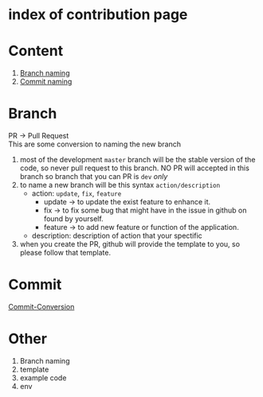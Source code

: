 # index of contribution page

# Content
1. [Branch naming](#branch)
2. [Commit naming](#commit)

# Branch
PR -> Pull Request  
This are some conversion to naming the new branch
1. most of the development `master` branch will be the stable version of the code, so never pull request to this branch. NO PR will accepted in this branch so branch that you can PR is `dev` *only*
2. to name a new branch will be this syntax `action/description`
    - action: `update`, `fix`, `feature`
        - update -> to update the exist feature to enhance it.
        - fix -> to fix some bug that might have in the issue in github on found by yourself.
        - feature -> to add new feature or function of the application.
    - description: description of action that your spectific
3. when you create the PR, github will provide the template to you, so please follow that template.

# Commit
[Commit-Conversion](../../.github/COMMIT_CONVENTION.md)

# Other
1. Branch naming 
2. template
3. example code
4. env
